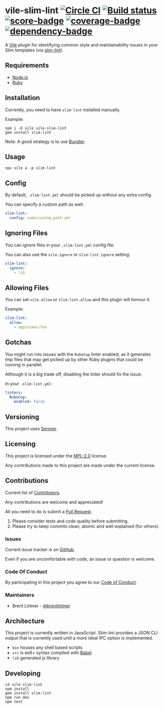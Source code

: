 # vile-slim-lint [![Circle CI](https://circleci.com/gh/forthright/vile-slim-lint.svg?style=shield&circle-token=1f9abaf70a595024e47e9f5163e4bc7cca2a4fad)](https://circleci.com/gh/forthright/vile-slim-lint) [![Build status](https://ci.appveyor.com/api/projects/status/mfb65fn2i8dc70xc/branch/master?svg=true)](https://ci.appveyor.com/project/brentlintner/vile-slim-lint/branch/master) [![score-badge](https://vile.io/api/v0/projects/vile-slim-lint/badges/score?token=USryyHar5xQs7cBjNUdZ)](https://vile.io/~brentlintner/vile-slim-lint) [![coverage-badge](https://vile.io/api/v0/projects/vile-slim-lint/badges/coverage?token=USryyHar5xQs7cBjNUdZ)](https://vile.io/~brentlintner/vile-slim-lint) [![dependency-badge](https://vile.io/api/v0/projects/vile-slim-lint/badges/dependency?token=USryyHar5xQs7cBjNUdZ)](https://vile.io/~brentlintner/vile-slim-lint)

A [Vile](https://vile.io) plugin for identifying common style and
maintainability issues in your Slim templates (via [slim-lint](https://github.com/sds/slim-lint)).

## Requirements

- [Node.js](http://nodejs.org)
- [Ruby](http://ruby-lang.org)

## Installation

Currently, you need to have `slim-lint` installed manually.

Example:

    npm i -D vile vile-slim-lint
    gem install slim-lint

Note: A good strategy is to use [Bundler](http://bundler.io).

## Usage

    npx vile a -p slim-lint

## Config

By default, `.slim-lint.yml` should be picked up without any
extra config.

You can specify a custom path as well:

```yaml
slim-lint:
  config: some/custom_path.yml
```

## Ignoring Files

You can ignore files in your `.slim-lint.yml` config file.

You can also use the `vile.ignore` or `slim-lint.ignore` setting:

```yaml
slim-lint:
  ignore:
    - lib
```

## Allowing Files

You can set `vile.allow` or `slim-lint.allow` and this
plugin will honour it.

Example:

```yaml
slim-lint:
  allow:
    - app/views/foo
```

## Gotchas

You might run into issues with the `RuboCop` linter enabled,
as it generates tmp files that may get picked up by other Ruby
plugins that could be running in parallel.

Although it is a big trade off, disabling the linter should fix the issue.

In your `.slim-lint.yml`:

```yaml
linters:
  RuboCop:
    enabled: false
```

## Versioning

This project uses [Semver](http://semver.org).

## Licensing

This project is licensed under the [MPL-2.0](LICENSE) license.

Any contributions made to this project are made under the current license.

## Contributions

Current list of [Contributors](https://github.com/forthright/vile-slim-lint/graphs/contributors).

Any contributions are welcome and appreciated!

All you need to do is submit a [Pull Request](https://github.com/forthright/vile-slim-lint/pulls).

1. Please consider tests and code quality before submitting.
2. Please try to keep commits clean, atomic and well explained (for others).

### Issues

Current issue tracker is on [GitHub](https://github.com/forthright/vile-slim-lint/issues).

Even if you are uncomfortable with code, an issue or question is welcome.

### Code Of Conduct

By participating in this project you agree to our [Code of Conduct](CODE_OF_CONDUCT.md).

### Maintainers

- Brent Lintner - [@brentlintner](http://github.com/brentlintner)

## Architecture

This project is currently written in JavaScript. Slim-lint provides
a JSON CLI output that is currently used until a more ideal
IPC option is implemented.

- `bin` houses any shell based scripts
- `src` is es6+ syntax compiled with [Babel](https://babeljs.io)
- `lib` generated js library

## Developing

    cd vile-slim-lint
    npm install
    gem install slim-lint
    npm run dev
    npm test
